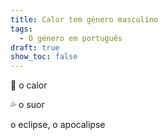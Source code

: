 ```yaml
---
title: Calor tem género masculino
tags:
  - O género em português
draft: true
show_toc: false
---
```

<e-moji>🥵</e-moji> o calor

<e-moji>💦</e-moji> o suor

o eclipse, o apocalipse
